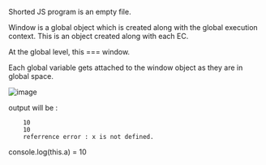 Shorted JS program is an empty file.

Window is a global object which is created along with the global execution context.
This is an object created along with each EC.

At the global level, this === window.

Each global variable gets attached to the window object as they are in global space. 

![image](https://user-images.githubusercontent.com/72781278/206383629-04ecc3e6-bae4-4c27-856e-964287a5095d.png)

output will be : 

        10 
        10 
        referrence error : x is not defined.
        
console.log(this.a) = 10
